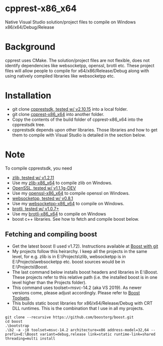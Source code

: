 # cpprest-x86_x64
Native Visual Studio solution/project files to compile on Windows x86/x64/Debug/Release

# Background #
cpprest uses CMake. The solution/project files are not flexible, does
not identify dependencies like websocketpp, openssl, brotli etc. These
project files will allow people to compile for x64/x86/Release/Debug
along with using natively compiled libraries like websocketpp etc.

# Installation #

  * git clone [cpprestsdk, tested w/ v2.10.15](https://github.com/microsoft/cpprestsdk) into a local folder.
  * git clone [cpprest-x86_x64](https://github.com/sridharb1/cpprest-x86_x64) into another folder. 
  * Copy the contents of the build folder of cpprest-x86_x64 into the cpprestsdk tree.
  * cpprestsdk depends upon other libraries. Those libraries and how
    to get them to compile with Visual Studio is detailed in the
    section below.

# Note #

To compile cpprestsdk, you need 

  * [zlib, tested w/ v1.2.11](https://github.com/madler/zlib)
  * Use my [zlib-x86_x64](https://github.com/sridharb1/zlib-x86_x64) to compile zlib on Windows.
  * [OpenSSL, tested w/ v1.1.1g-DEV](https://github.com/openssl/openssl)
  * Use my [openssl-x86_x64](https://github.com/sridharb1/openssl-x86_x64) to compile openssl on Windows.
  * [websocketpp, tested w/ v0.8.1](https://github.com/zaphoyd/websocketpp)
  * Use my [websocketpp-x86_x64](https://github.com/sridharb1/websocketpp-x86_x64) to compile on Windows.
  * [brotli, tested w/ v1.0.7+](https://github.com/google/brotli)
  * Use my [brotli-x86_x64](https://github.com/sridharb1/brotli-x86_x64) to compile on Windows
  * boost c++ libraries. See how to fetch and compile boost below.

## Fetching and compiling boost ##

  * Get the latest boost (I used v1.72). Instructions available at [Boost with git](https://github.com/boostorg/wiki/wiki/Getting-Started%3A-Overview)
  * My projects follow this heirarchy. I keep all the projects in the
    same level, for e.g. zlib is in E:\Projects\zlib, websocketpp is
    in E:\Projects\websocketpp etc. boost sources would be in
    E:\Projects\Boost.
  * The last command below installs boost headers and libraries in
    E:\Boost. These projects refer to this relative path (i.e. the
    installed boost is in one level higher than the Projects folder).
  * This command uses toolset=msvc-14.2 (aka VS 2019). As newer
    versions come, please adjust accordingly. Please refer to [Boost Toolsets](https://boostorg.github.io/build/manual/develop/index.html).
  * This builds static boost libraries for x86/x64/Release/Debug with
    CRT DLL runtimes. This is the combination that I use in all my
    projects.

  ``` shell
  git clone --recursive https://github.com/boostorg/boost.git
  cd boost
  .\bootstrap
  .\b2 -a -j8 toolset=msvc-14.2 architecture=x86 address-model=32,64 --prefix=E:\Boost variant=debug,release link=static runtime-link=shared threading=multi install
  ```
